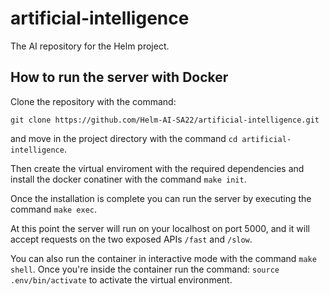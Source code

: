 # artificial-intelligence

The AI repository for the Helm project. 

## How to run the server with Docker
Clone the repository with the command:

`git clone https://github.com/Helm-AI-SA22/artificial-intelligence.git`

and move in the project directory with the command `cd artificial-intelligence`.

Then create the virtual enviroment with the required dependencies and install the docker conatiner with the command `make init`.

Once the installation is complete you can run the server by executing the command `make exec`.

At this point the server will run on your localhost on port 5000, and it will accept requests on the two exposed APIs `/fast` and `/slow`.

You can also run the container in interactive mode with the command `make shell`. Once you're inside the container run the command: `source .env/bin/activate` to activate the virtual environment.